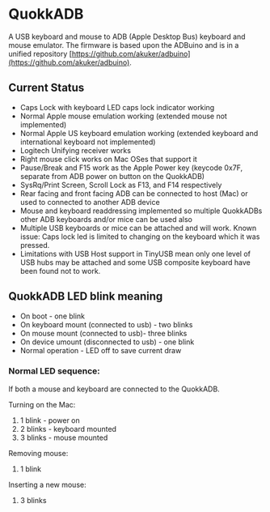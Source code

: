 # QuokkADB
A USB keyboard and mouse to ADB (Apple Desktop Bus) keyboard and mouse emulator.
The firmware is based upon the ADBuino and is in a unified repository [https://github.com/akuker/adbuino](https://github.com/akuker/adbuino).

## Current Status
 - Caps Lock with keyboard LED caps lock indicator working
 - Normal Apple mouse emulation working (extended mouse not implemented)
 - Normal Apple US keyboard emulation working  (extended keyboard and international keyboard not implemented)
 - Logitech Unifying receiver works
 - Right mouse click works on Mac OSes that support it
 - Pause/Break and F15 work as the Apple Power key (keycode 0x7F, separate from ADB power on button on the QuokkADB)
 - SysRq/Print Screen, Scroll Lock as F13, and F14 respectively 
 - Rear facing and front facing ADB can be connected to host (Mac)
 or used to connected to another ADB device
 - Mouse and keyboard readdressing implemented so multiple QuokkADBs other ADB keyboards and/or mice can be used also 
 - Multiple USB keyboards or mice can be attached and will work. Known issue: Caps lock led is limited to changing on the keyboard which it was pressed.
 - Limitations with USB Host support in TinyUSB mean only one level of USB hubs may be attached and some USB composite keyboard have been found not to work.

## QuokkADB LED blink meaning
 - On boot - one blink
 - On keyboard mount (connected to usb) - two blinks
 - On mouse mount (connected to usb)- three blinks
 - On device umount (disconnected to usb) - one blink
 - Normal operation - LED off to save current draw 

### Normal LED sequence:
If both a mouse and keyboard are connected to the QuokkADB.

Turning on the Mac:
 1. 1 blink - power on
 2. 2 blinks - keyboard mounted
 3. 3 blinks - mouse mounted

Removing mouse:
 1. 1 blink

Inserting a new mouse:
 1. 3 blinks

